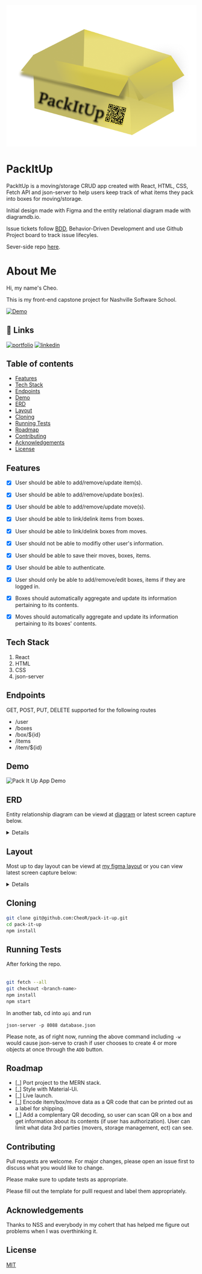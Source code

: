 <img src="./src/assets/images/PackItUpLogo.png" alt="Pack It Up Logo" />

# PackItUp

PackItUp is a moving/storage CRUD app created with React, HTML, CSS, Fetch API and json-server to help users keep track of what items they pack into boxes for moving/storage.

Initial design made with Figma and the entity relational diagram made with diagramdb.io.

Issue tickets follow [BDD](https://en.wikipedia.org/wiki/Behavior-driven_development#Behavioral_specifications), Behavior-Driven Development and use Github Project board to track issue lifecyles.

Sever-side repo [here](https://github.com/CheoR/pack-it-up-api).

# About Me

Hi, my name's Cheo.

This is my front-end capstone project for Nashville Software School.

[![Demo](https://img.shields.io/badge/Live%20Demo-PackItUp-green)](https://cr-demo--packitup.netlify.app/)

## 🔗 Links

[![portfolio](https://img.shields.io/badge/my_portfolio-000?style=for-the-badge&logo=ko-fi&logoColor=white)](https://cheor.github.io/portfolio/)
[![linkedin](https://img.shields.io/badge/linkedin-0A66C2?style=for-the-badge&logo=linkedin&logoColor=white)](https://www.linkedin.com/in/cheo-roman/)

## Table of contents

- [Features](#features)
- [Tech Stack](#tech-stack)
- [Endpoints](#endpoints)
- [Demo](#demo)
- [ERD](#erd)
- [Layout](#layout)
- [Cloning](#cloning)
- [Running Tests](#running-tests)
- [Roadmap](#roadmap)
- [Contributing](#contributing)
- [Acknowledgements](#acknowledgements)
- [License](#license)

## Features

- [x] User should be able to add/remove/update item(s).

- [x] User should be able to add/remove/update box(es).

- [x] User should be able to add/remove/update move(s).

- [x] User should be able to link/delink items from boxes.

- [x] User should be able to link/delink boxes from moves.

- [x] User should not be able to modifiy other user's information.

- [x] User should be able to save their moves, boxes, items.

- [x] User should be able to authenticate.

- [x] User should only be able to add/remove/edit boxes, items if they are logged in.

- [x] Boxes should automatically aggregate and update its information pertaining to its contents.

- [x] Moves should automatically aggregate and update its information pertaining to its boxes' contents.

## Tech Stack

1. React
2. HTML
3. CSS
4. json-server

## Endpoints

GET, POST, PUT, DELETE supported for the following routes

- /user
- /boxes
- /box/${id}
- /items
- /item/${id}

## Demo

<img src="./src/assets/screen-recording.gif" alt="Pack It Up App Demo">

## ERD

Entity relationship diagram can be viewd at [diagram](https://dbdiagram.io/d/603cf260fcdcb6230b21ffe2) or latest screen capture below.

<details>
  <img src="./src/assets/images/PackItUp.png" alt="entity relationship diagram for pack it up" />
</details>

## Layout

Most up to day layout can be viewd at [my figma layout](https://www.figma.com/file/FVTItU8oORU8Mrihcd60Jj/PackItUp?node-id=39%3A0) or you can view latest screen capture below:

<details>
 <img src="./src/assets/images/Layout.png" alt="layout for pack it up" />
</details>

## Cloning

```bash
git clone git@github.com:CheoR/pack-it-up.git
cd pack-it-up
npm install
```

## Running Tests

After forking the repo.

```bash

git fetch --all
git checkout <branch-name>
npm install
npm start

```

In another tab, cd into `api` and run

`json-server -p 8088 database.json`

Please note, as of right now, running the above command including `-w` would cause json-serve to crash if user chooses to create 4 or more objects at once through the `ADD` button.

## Roadmap

- [_] Port project to the MERN stack.
- [_] Style with Material-Ui.
- [_] Live launch.
- [_] Encode item/box/move data as a QR code that can be printed out as a label for shipping.
- [_] Add a complentary QR decoding, so user can scan QR on a box and get information about its contents (if user has authorization). User can limit what data 3rd parties (movers, storage management, ect) can see.

## Contributing

Pull requests are welcome. For major changes, please open an issue first to discuss what you would like to change.

Please make sure to update tests as appropriate.

Please fill out the template for pulll request and label them appropriately.

## Acknowledgements

Thanks to NSS and everybody in my cohert that has helped me figure out problems when I was overthinking it.

## License

[MIT](https://choosealicense.com/licenses/mit/)
